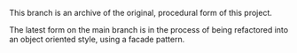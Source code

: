 This branch is an archive of the original, procedural form of this project.

The latest form on the main branch is in the process of being refactored into an object oriented style, using a facade pattern.



  





